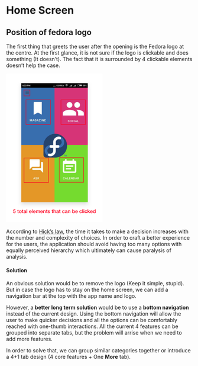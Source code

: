 # Home Screen
## Position of fedora logo
The first thing that greets the user after the opening is the Fedora logo at the centre.  At the first glance, it is not sure if the logo is clickable and does something (It doesn’t). The fact that it is surrounded by 4 clickable elements doesn’t help the case.

<img src="./images/HomeScreenNav.png" height="400px">

According to [Hick’s law](https://en.wikipedia.org/wiki/Hick%27s_law), the time it takes to make a decision increases with the number and complexity of choices. In order to craft a better experience for the users, the application should avoid having too many options with equally perceived hierarchy which ultimately can cause paralysis of analysis.

#### Solution
An obvious solution would be to remove the logo (Keep it simple, stupid). But in case the logo has to stay on the home screen, we can add a navigation bar at the top with the app name and logo. 

However, a **better long term solution** would be to use a **bottom navigation** instead of the current design. Using the bottom navigation will allow the user to make quicker decisions and all the options can be comfortably reached with one-thumb interactions. All the current 4 features can be grouped into separate tabs, but the problem will arrise when we need to add more features.

In order to solve that, we can group similar categories together or introduce a 4+1 tab design (4 core features + One **More** tab).
